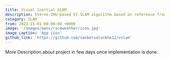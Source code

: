 ```yaml
---
title: Visual Inertial SLAM
description: Stereo-IMU-based VI-SLAM algorithm based on reference from ORB, OpenVINS, and VINSMono.
category: SLAM
from: 2023-11-01 00:00:00 +0000
image: '/images/owns/raceweather/icon.jpg'
image_caption: 'App icon'
github_link: 'https://github.com/sanketsalunkhe12/vslam'
---
```


More Description about project in few days once implementation is done.

<div class="gallery-box">
  <div class="gallery">
<!--     <img src="/images/owns/raceweather/screenshot-coming.jpg" loading="lazy" alt="Coming screen"> -->
<!--     <img src="/images/owns/raceweather/screenshot-event-detail.jpg" loading="lazy" alt="Event detail screen"> -->
<!--     <img src="/images/owns/raceweather/screenshot-serie-detail.jpg" loading="lazy" alt="Serie detail screen"> -->
  </div>
<!--   <em>Screenshots from the <a href="https://apps.apple.com/app/race-weather-app/id6444075511">App Store</a></em> -->
</div>
